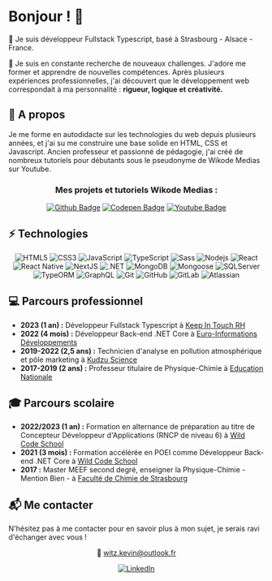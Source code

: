 <h1>Bonjour ! 👋</h1>
<p>🎯 Je suis développeur Fullstack Typescript, basé à Strasbourg - Alsace - France.</p>
<p>🚀 Je suis en constante recherche de nouveaux challenges. J'adore me former et apprendre de nouvelles compétences. Après plusieurs expériences professionnelles, j'ai découvert que le développement web correspondait à ma personnalité : <b>rigueur, logique et créativité.</b></p>

<h2>📢 A propos</h2>

<p>Je me forme en autodidacte sur les technologies du web depuis plusieurs années, et j'ai su me construire une base solide en HTML, CSS et Javascript. Ancien professeur et passionné de pédagogie, j'ai créé de nombreux tutoriels pour débutants sous le pseudonyme de Wikode Medias sur Youtube.</p>


<div align="center">
<h3>Mes projets et tutoriels Wikode Medias :</h3>



[![Github Badge](https://img.shields.io/badge/github-%23121011.svg?style=for-the-badge&logo=github&logoColor=white)](https://github.com/wikode)
[![Codepen Badge](https://img.shields.io/badge/Codepen-000000?style=for-the-badge&logo=codepen&logoColor=white)](https://codepen.io/wikode)
[![Youtube Badge](https://img.shields.io/badge/YouTube-FF0000?style=for-the-badge&logo=youtube&logoColor=white)](https://www.youtube.com/channel/UCmPeGGsMsg1WwcstKoG5eIQ)

</div>


<h2>⚡ Technologies</h2>
<div align="center">

![HTML5](https://img.shields.io/badge/-HTML5-E34F26?style=flat-square&logo=html5&logoColor=white)
![CSS3](https://img.shields.io/badge/-CSS3-1572B6?style=flat-square&logo=css3)
![JavaScript](https://img.shields.io/badge/-JavaScript-f7df1e?style=flat-square&logo=javascript&logoColor=black)
![TypeScript](https://img.shields.io/badge/-TypeScript-007ACC?style=flat-square&logo=typescript&logoColor=white)
![Sass](https://img.shields.io/badge/-Sass-black?style=flat-square&logo=sass)
![Nodejs](https://img.shields.io/badge/-Nodejs-black?style=flat-square&logo=Node.js)
![React](https://img.shields.io/badge/-React-black?style=flat-square&logo=react)
![React Native](https://img.shields.io/badge/-React%20Native-61DAFB?style=flat-square&logo=react&logoColor=black)
![NextJS](https://img.shields.io/badge/-Next-black?style=flat-square&logo=nextdotjs)
![.NET](https://img.shields.io/badge/-.NET--Core-6D409D?style=flat-square&logo=dotnet)
![MongoDB](https://img.shields.io/badge/-MongoDB-black?style=flat-square&logo=mongodb)
![Mongoose](https://img.shields.io/badge/-Mongoose-880000?style=flat-square&logo=mongoose&logoColor=white)
![SQLServer](https://img.shields.io/badge/-SQL--Server-black?style=flat-square&logo=microsoft-sql-server)
![TypeORM](https://img.shields.io/badge/-TypeORM-3178C6?style=flat-square&logo=typeorm&logoColor=white)
![GraphQL](https://img.shields.io/badge/-GraphQL-E10098?style=flat-square&logo=graphql&logoColor=white)
![Git](https://img.shields.io/badge/-Git-black?style=flat-square&logo=git)
![GitHub](https://img.shields.io/badge/-GitHub-181717?style=flat-square&logo=github)
![GitLab](https://img.shields.io/badge/-GitLab-FCA121?style=flat-square&logo=gitlab)
![Atlassian](https://img.shields.io/badge/-Atlassian-blue?style=flat-square&logo=atlassian)
    
</div>


<h2>💻 Parcours professionnel</h2>
<ul>
    <li><b>2023 (1 an) :</b> Développeur Fullstack Typescript à <a href="https://kit-rh.com/" alt="Keep In Touch RH">Keep In Touch RH</a></li>
    <li><b>2022 (4 mois) :</b> Développeur Back-end .NET Core à <a href="https://www.e-i.com/fr/index.html" alt="Euro-Informations Développements">Euro-Informations Développements</a></li>
    <li><b>2019-2022 (2,5 ans) :</b> Technicien d'analyse en pollution atmosphérique et pôle marketing à <a href="https://shop.kudzuscience.com/" alt="Kudzu Science">Kudzu Science</a></li>
    <li><b>2017-2019 (2 ans) :</b> Professeur titulaire de Physique-Chimie à <a href="https://www.education.gouv.fr/" alt="Education Nationale">Education Nationale</a></li>
</ul>


<h2>🎓 Parcours scolaire</h2>
<ul>
    <li><b>2022/2023 (1 an) :</b> Formation en alternance de préparation au titre de Concepteur Développeur d'Applications (RNCP de niveau 6) à <a href="https://www.wildcodeschool.com/fr-FR" alt="Wild Code School">Wild Code School</a></li>
    <li><b>2021 (3 mois) :</b> Formation accélérée en POEI comme Développeur Back-end .NET Core à <a href="https://www.wildcodeschool.com/fr-FR" alt="Wild Code School">Wild Code School</a></li>
    <li><b>2017 :</b> Master MEEF second degré, enseigner la Physique-Chimie - Mention Bien - à <a href="https://chimie.unistra.fr/" alt="Faculté de Chimie de Strasbourg">Faculté de Chimie de Strasbourg</a></li>
</ul>


<h2>📬 Me contacter</h2>
<p>N'hésitez pas à me contacter pour en savoir plus à mon sujet, je serais ravi d'échanger avec vous !</p>

<div align="center">

📧 witz.kevin@outlook.fr

[![LinkedIn](https://img.shields.io/badge/linkedin-%230077B5.svg?style=for-the-badge&logo=linkedin&logoColor=white)](https://www.linkedin.com/in/kevinwitz/)

</div>
